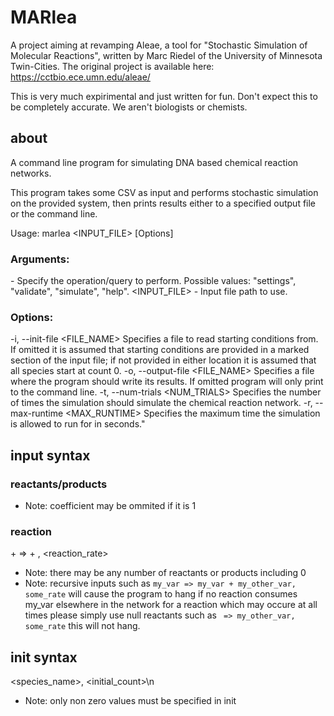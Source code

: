 # MARlea

A project aiming at revamping Aleae, a tool for "Stochastic Simulation of Molecular Reactions", written by Marc Riedel of the University of Minnesota Twin-Cities.
The original project is available here: https://cctbio.ece.umn.edu/aleae/

This is very much expirimental and just written for fun. Don't expect this to be completely accurate. We aren't biologists or chemists.

## about
A command line program for simulating DNA based chemical reaction networks.
            
This program takes some CSV as input and performs stochastic simulation on the provided system,
then prints results either to a specified output file or the command line.
            
Usage: marlea <QUERY> <INPUT_FILE> [Options]
### Arguments:
<QUERY> - Specify the operation/query to perform. Possible values: \"settings\", \"validate\", \"simulate\", \"help\".
<INPUT_FILE> - Input file path to use.
            
### Options:
 -i, --init-file <FILE_NAME>      Specifies a file to read starting conditions from. If omitted it is assumed that starting conditions are provided in a marked section of the input file; if not provided in either location it is assumed that all species start at count 0.
 -o, --output-file <FILE_NAME>    Specifies a file where the program should write its results. If omitted program will only print to the command line.
 -t, --num-trials <NUM_TRIALS>    Specifies the number of times the simulation should simulate the chemical reaction network.
 -r, --max-runtime <MAX_RUNTIME> Specifies the maximum time the simulation is allowed to run for in seconds."
 
 ## input syntax 
 ### reactants/products
 <coefficient> <species name> 
 - Note: coefficient may be ommited if it is 1
 ### reaction
 <reactant> + <reactant> => <product> + <product>, <reaction_rate>
 - Note: there may be any number of reactants or products including 0 
 - Note: recursive inputs such as `my_var => my_var + my_other_var, some_rate` will cause the program to hang if no reaction consumes my_var elsewhere in the network for a reaction which may occure at all times please simply use null reactants such as ` => my_other_var, some_rate` this will not hang. 
 ## init syntax 
 <species_name>, <initial_count>\n
 - Note: only non zero values must be specified in init
